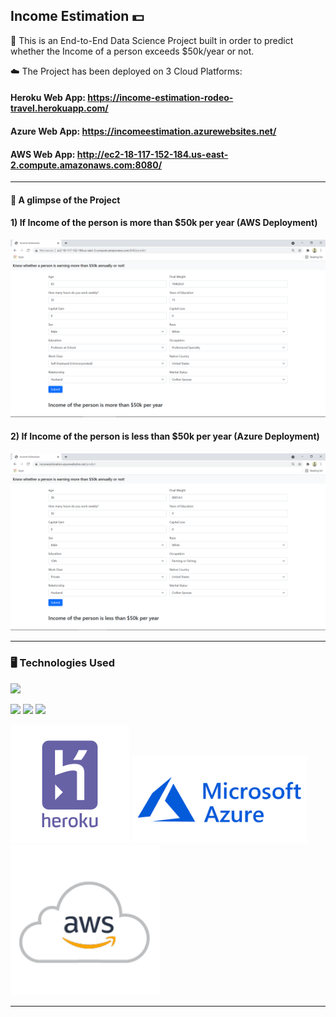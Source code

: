 ## Income Estimation :dollar:	

:trident:	 This is an End-to-End Data Science Project built in order to predict whether the Income of a person exceeds $50k/year or not.

:cloud: The Project has been deployed on 3 Cloud Platforms:

#### Heroku Web App: https://income-estimation-rodeo-travel.herokuapp.com/

#### Azure Web App: https://incomeestimation.azurewebsites.net/

#### AWS Web App: http://ec2-18-117-152-184.us-east-2.compute.amazonaws.com:8080/


---

#### :open_book:	A glimpse of the Project

#### 1) If Income of the person is more than $50k per year (AWS Deployment)

![alt text](https://github.com/GauravK1997/Income-Estimation/blob/master/images/Income-more-AWS.png)

#### 2) If Income of the person is less than $50k per year (Azure Deployment)

![alt text](https://github.com/GauravK1997/Income-Estimation/blob/master/images/Income-less-Azure.png)

---

### :desktop_computer:	Technologies Used

[<img target="_blank" src="https://forthebadge.com/images/badges/made-with-python.svg">](https://www.python.org/)

[<img target="_blank" src="https://scikit-learn.org/stable/_static/scikit-learn-logo-small.png" width=200>](https://scikit-learn.org/stable/) [<img target="_blank" src="https://flask.palletsprojects.com/en/1.1.x/_images/flask-logo.png" width=170>](https://flask.palletsprojects.com/en/1.1.x/) [<img target="_blank" src="https://number1.co.za/wp-content/uploads/2017/10/gunicorn_logo-300x85.png" width=280>](https://gunicorn.org) 

[<img target="_blank" src="https://github.com/GauravK1997/E-commerce-Shipping/blob/master/images/heroku%20logo.png" width=190>](https://www.heroku.com/)
[<img target="_blank" src="https://github.com/GauravK1997/Website-Phishing/blob/master/images/azure.png" width=280>](https://azure.microsoft.com/en-in/)
[<img target="_blank" src="https://github.com/GauravK1997/E-commerce-Shipping/blob/master/images/aws%20logo.png" width=240>](https://aws.amazon.com/)

---
